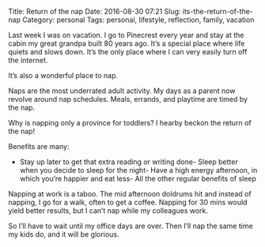 Title: Return of the nap
Date: 2016-08-30 07:21
Slug: its-the-return-of-the-nap
Category: personal
Tags: personal, lifestyle, reflection, family, vacation

Last week I was on vacation. I go to Pinecrest every year and stay at the cabin my great grandpa built 80 years ago. It’s a special place where life quiets and slows down. It’s the only place where I can very easily turn off the internet.

It’s also a wonderful place to nap.

Naps are the most underrated adult activity. My days as a parent now revolve around nap schedules. Meals, errands, and playtime are timed by the nap.

Why is napping only a province for toddlers? I hearby beckon the return of the nap!

Benefits are many:

- Stay up later to get that extra reading or writing done- Sleep better when you decide to sleep for the night- Have a high energy afternoon, in which you’re happier and eat less- All the other regular benefits of sleep

Napping at work is a taboo. The mid afternoon doldrums hit and instead of napping, I go for a walk, often to get a coffee. Napping for 30 mins would yield better results, but I can’t nap while my colleagues work.

So I’ll have to wait until my office days are over. Then I’ll nap the same time my kids do, and it will be glorious.